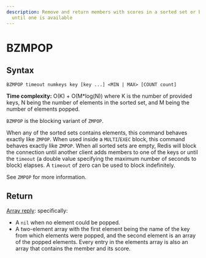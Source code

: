 ```yaml
---
description: Remove and return members with scores in a sorted set or block
  until one is available
---
```


# BZMPOP

## Syntax

    BZMPOP timeout numkeys key [key ...] <MIN | MAX> [COUNT count]

**Time complexity:** O(K) + O(M*log(N)) where K is the number of provided keys, N being the number of elements in the sorted set, and M being the number of elements popped.

`BZMPOP` is the blocking variant of `ZMPOP`.

When any of the sorted sets contains elements, this command behaves exactly like `ZMPOP`.
When used inside a `MULTI`/`EXEC` block, this command behaves exactly like `ZMPOP`.
When all sorted sets are empty, Redis will block the connection until another client adds members to one of the keys or until the `timeout` (a double value specifying the maximum number of seconds to block) elapses.
A `timeout` of zero can be used to block indefinitely.

See `ZMPOP` for more information.

## Return

[Array reply](https://redis.io/docs/reference/protocol-spec#resp-arrays): specifically:

* A `nil` when no element could be popped.
* A two-element array with the first element being the name of the key from which elements were popped, and the second element is an array of the popped elements. Every entry in the elements array is also an array that contains the member and its score.


